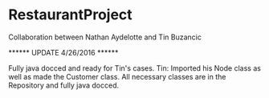 # RestaurantProject
Collaboration between Nathan Aydelotte and Tin Buzancic

****** UPDATE 4/26/2016 ******

Fully java docced and ready for Tin's cases. 
Tin: Imported his Node class as well as made the Customer class. All necessary classes are in the Repository
     and fully java docced.
